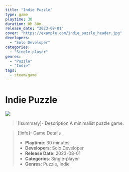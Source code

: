 ```yaml
---
title: "Indie Puzzle"
type: game
playtime: 30
duration: 0h 30m
release_date: "2023-08-01"
cover: "https://example.com/indie_puzzle_header.jpg"
developers:
  - "Solo Developer"
categories:
  - "Single-player"
genres:
  - "Puzzle"
  - "Indie"
tags:
  - steam/game
---
```


# Indie Puzzle

![](https://example.com/indie_puzzle_header.jpg)

>[!summary]- Description
> A minimalist puzzle game.

>[!info]- Game Details
>
> - **Playtime**: 30 minutes
> - **Developers**: Solo Developer
> - **Release Date**: 2023-08-01
> - **Categories**: Single-player
> - **Genres**: Puzzle, Indie
> 
